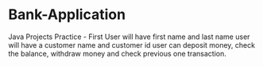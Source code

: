 # Bank-Application
Java Projects Practice - First
User will have first name and last name
user will have a customer name and customer id
user can deposit money, check the balance, withdraw money and check previous one transaction.
